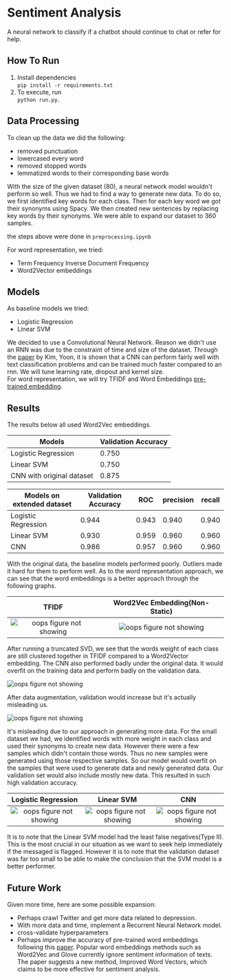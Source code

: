 Sentiment Analysis
=====================

A neural network to classify if a chatbot should continue to chat or refer for help. 

How To Run
------------

1. Install dependencies  
```pip install -r requirements.txt```
2. To execute, run   
    ```python run.py```.

Data Processing
------------

To clean up the data we did the following:
* removed punctuation
* lowercased every word
* removed stopped words
* lemmatized words to their corresponding base words  

With the size of the given dataset (80), a neural network model wouldn't perform so well. Thus we had to find a way to generate new data. To do so, we first identified key words for each class. Then for each key word we got their synonyms using Spacy. We then created new sentences by replacing key words by their synonyms. We were able to expand our dataset to 360 samples.  

the steps above were done in `preprocessing.ipynb`  

For word representation, we tried:
* Term Frequency Inverse Document Frequency
* Word2Vector embeddings

Models
------------

As baseline models we tried:
* Logistic Regression
* Linear SVM  

 
We decided to use a Convolutional Neural Network. Reason we didn't use an RNN was due to the constraint of time and size of the dataset. Through the [paper](https://arxiv.org/pdf/1408.5882.pdf) by Kim, Yoon, it is shown that a CNN can perform fairly well with text classification problems and can be trained much faster compared to an rnn. We will tune learning rate, dropout and kernel size.  
For word representation, we will try TFIDF and Word Embeddings [pre-trained embedding](https://code.google.com/archive/p/word2vec/). 

Results
------------

The results below all used Word2Vec embeddings.    

 Models | Validation Accuracy 
 -------- | ---------- 
 Logistic Regression | 0.750
 Linear SVM | 0.750 |
 CNN with original dataset | 0.875

 Models on extended dataset | Validation Accuracy | ROC | precision | recall
 -------- | ---------- | --------- | ------- | --------
 Logistic Regression| 0.944 | 0.943 | 0.940 | 0.940
 Linear SVM | 0.930 | 0.959 | 0.960 | 0.960 
 CNN | 0.986 | 0.957 | 0.960 | 0.960

With the original data, the baseline models performed poorly. Outliers made it hard for them to perform well. As to the word representation approach, we can see that the word embeddings is a better approach through the following graphs.  


 TFIDF             |  Word2Vec Embedding(Non-Static)     
:-------------------------:|:-------------------------: 
![oops figure not showing](https://github.com/HashBrownMap/datalogue-challenge/blob/master/embeddings/tfidf.png)  |  ![oops figure not showing](https://github.com/HashBrownMap/datalogue-challenge/blob/master/embeddings/w2v.png) 

 
 After running a truncated SVD, we see that the words weight of each class are still clustered together in TFIDF compared to a Word2Vector embedding. The CNN also performed badly under the original data. It would overfit on the training data and perform badly on the validation data.    


![oops figure not showing](https://github.com/HashBrownMap/datalogue-challenge/blob/master/original_history.png)

After data augmentation, validation would increase but it's actually misleading us.   

![oops figure not showing](https://github.com/HashBrownMap/datalogue-challenge/blob/master/history.png)

It's misleading due to our approach in generating more data. For the small dataset we had, we identified words with more weight in each class and used their synonyms to create new data. However there were a few samples which didn't contain those words. Thus no new samples were generated using those respective samples. So our model would overfit on the samples that were used to generate data and newly generated data. Our validation set would also include mostly new data. This resulted in such high validation accuracy.  

Logistic Regression             |  Linear SVM           | CNN
:-------------------------:|:-------------------------: | :------------------:
![oops figure not showing](https://github.com/HashBrownMap/datalogue-challenge/blob/master/models/lr_additional_cmatrix.png)  |  ![oops figure not showing](https://github.com/HashBrownMap/datalogue-challenge/blob/master/models/svm_additional_cmatrix.png) | ![oops figure not showing](https://github.com/HashBrownMap/datalogue-challenge/blob/master/cnn_additional_cmatrix.png)

It is to note that the Linear SVM model had the least false negatives(Type II). This is the most crucial in our situation as we want to seek help immediately if the messaged is flagged. However it is to note that the validation dataset was far too small to be able to make the conclusion that the SVM model is a better performer.

Future Work
------------

Given more time, here are some possible expansion:
* Perhaps crawl Twitter and get more data related to depression.
* With more data and time, implement a Recurrent Neural Network model. 
* cross-validate hyperparameters
* Perhaps improve the accuracy of pre-trained word embeddings following this [paper](https://arxiv.org/pdf/1711.08609.pdf). Popular word embeddings methods such as Word2Vec and Glove currently ignore sentiment information of texts. The paper suggests a new method, Improved Word Vectors, which claims to be more effective for sentiment analysis.
